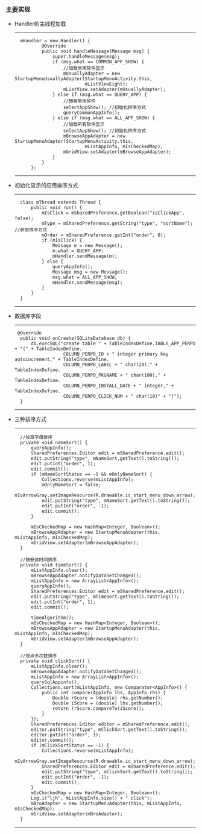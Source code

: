 ### 主要实现
- Handler的主线程加载
  ***
        mHandler = new Handler() {
                @Override
                public void handleMessage(Message msg) {
                    super.handleMessage(msg);
                    if (msg.what == COMMON_APP_SHOW) {
                        //加载常用软件显示
                        mUsuallyAdapter = new StartupMenuUsuallyAdapter(StartupMenuActivity.this,
                                mListViewEight);
                        mListView.setAdapter(mUsuallyAdapter);
                    } else if (msg.what == QUERY_APP) {
                        //搜索常用软件
                        selectAppShow(); //初始化排序方式
                        queryCommonAppInfo();
                    } else if (msg.what == ALL_APP_SHOW) {
                        //加载所有软件显示
                        selectAppShow(); //初始化排序方式
                        mBrowseAppAdapter = new StartupMenuAdapter(StartupMenuActivity.this,
                                mListAppInfo, mIsCheckedMap);
                        mGridView.setAdapter(mBrowseAppAdapter);
                    }
                }
            };
  ***
  
- 初始化显示的应用排序方式
  ***
        class mThread extends Thread {
            public void run() {
                mIsClick = mSharedPreference.getBoolean("isClickApp", false);
                mType = mSharedPreference.getString("type", "sortName"); //获取排序方式
                mOrder = mSharedPreference.getInt("order", 0);
                if (mIsClick) {
                    Message m = new Message();
                    m.what = QUERY_APP;
                    mHandler.sendMessage(m);
                } else {
                    queryAppInfo();
                    Message msg = new Message();
                    msg.what = ALL_APP_SHOW;
                    mHandler.sendMessage(msg);
                }
            }
        }
  ***
  
- 数据库字段
  ***
       @Override
        public void onCreate(SQLiteDatabase db) {
            db.execSQL("create table " + TableIndexDefine.TABLE_APP_PERPO + "(" + TableIndexDefine.
                        COLUMN_PERPO_ID + " integer primary key autoincrement," + TableIndexDefine.
                        COLUMN_PERPO_LABEL + " char(20)," + TableIndexDefine.
                        COLUMN_PERPO_PKGNAME + " char(100)," + TableIndexDefine.
                        COLUMN_PERPO_INSTALL_DATE + " integer," + TableIndexDefine.
                        COLUMN_PERPO_CLICK_NUM + " char(10)" + ")");
        }
  ***
  
- 三种排序方式
  ***
        //按首字母排序
        private void nameSort() {
            queryAppInfo();
            SharedPreferences.Editor edit = mSharedPreference.edit();
            edit.putString("type", mNameSort.getText().toString());
            edit.putInt("order", 1);
            edit.commit();
            if (mNameSortStatus == -1 && mOnlyNameSort) {
                Collections.reverse(mListAppInfo);
                mOnlyNameSort = false;
                mIvArrowGray.setImageResource(R.drawable.ic_start_menu_down_arrow);
                edit.putString("type", mNameSort.getText().toString());
                edit.putInt("order", -1);
                edit.commit();
            }
    
            mIsCheckedMap = new HashMap<Integer, Boolean>();
            mBrowseAppAdapter = new StartupMenuAdapter(this, mListAppInfo, mIsCheckedMap);
            mGridView.setAdapter(mBrowseAppAdapter);
        }
    
        //按安装时间排序
        private void timeSort() {
            mListAppInfo.clear();
            mBrowseAppAdapter.notifyDataSetChanged();
            mListAppInfo = new ArrayList<AppInfo>();
            queryAppInfo();
            SharedPreferences.Editor edit = mSharedPreference.edit();
            edit.putString("type", mTimeSort.getText().toString());
            edit.putInt("order", 1);
            edit.commit();
    
            timeAlgorithm();
            mIsCheckedMap = new HashMap<Integer, Boolean>();
            mBrowseAppAdapter = new StartupMenuAdapter(this, mListAppInfo, mIsCheckedMap);
            mGridView.setAdapter(mBrowseAppAdapter);
        }
    
        //按点击次数排序
        private void clickSort() {
            mListAppInfo.clear();
            mBrowseAppAdapter.notifyDataSetChanged();
            mListAppInfo = new ArrayList<AppInfo>();
            querySqlAppinfo();
            Collections.sort(mListAppInfo, new Comparator<AppInfo>() {
                public int compare(AppInfo lhs, AppInfo rhs) {
                    Double rScore = (double) rhs.getNumber();
                    Double iScore = (double) lhs.getNumber();
                    return (rScore.compareTo(iScore));
                }
            });
            SharedPreferences.Editor editor = mSharedPreference.edit();
            editor.putString("type", mClickSort.getText().toString());
            editor.putInt("order", 1);
            editor.commit();
            if (mClickSortStatus == -1) {
                Collections.reverse(mListAppInfo);
                mIvArrowGray.setImageResource(R.drawable.ic_start_menu_down_arrow);
                SharedPreferences.Editor edit = mSharedPreference.edit();
                edit.putString("type", mClickSort.getText().toString());
                edit.putInt("order", -1);
                edit.commit();
            }
            mIsCheckedMap = new HashMap<Integer, Boolean>();
            Log.i("ljh", mListAppInfo.size() + " click");
            mBroAdapter = new StartupMenuAdapter(this, mListAppInfo, mIsCheckedMap);
            mGridView.setAdapter(mBroAdapter);
        }
  ***
